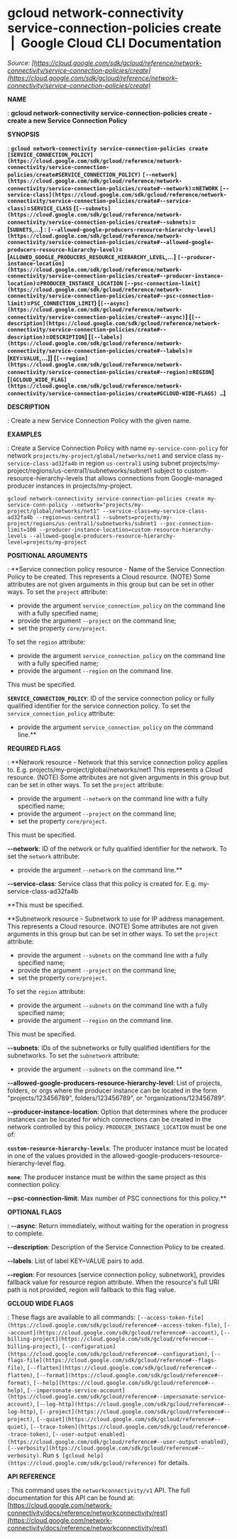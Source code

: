 # gcloud network-connectivity service-connection-policies create  |  Google Cloud CLI Documentation

*Source: [https://cloud.google.com/sdk/gcloud/reference/network-connectivity/service-connection-policies/create](https://cloud.google.com/sdk/gcloud/reference/network-connectivity/service-connection-policies/create)*

**NAME**

: **gcloud network-connectivity service-connection-policies create - create a new Service Connection Policy**

**SYNOPSIS**

: **`gcloud network-connectivity service-connection-policies create` `[SERVICE_CONNECTION_POLICY](https://cloud.google.com/sdk/gcloud/reference/network-connectivity/service-connection-policies/create#SERVICE_CONNECTION_POLICY)` `[--network](https://cloud.google.com/sdk/gcloud/reference/network-connectivity/service-connection-policies/create#--network)`=`NETWORK` `[--service-class](https://cloud.google.com/sdk/gcloud/reference/network-connectivity/service-connection-policies/create#--service-class)`=`SERVICE_CLASS` (`[--subnets](https://cloud.google.com/sdk/gcloud/reference/network-connectivity/service-connection-policies/create#--subnets)`=[`SUBNETS`,…] : `[--allowed-google-producers-resource-hierarchy-level](https://cloud.google.com/sdk/gcloud/reference/network-connectivity/service-connection-policies/create#--allowed-google-producers-resource-hierarchy-level)`=[`ALLOWED_GOOGLE_PRODUCERS_RESOURCE_HIERARCHY_LEVEL`,…] `[--producer-instance-location](https://cloud.google.com/sdk/gcloud/reference/network-connectivity/service-connection-policies/create#--producer-instance-location)`=`PRODUCER_INSTANCE_LOCATION` `[--psc-connection-limit](https://cloud.google.com/sdk/gcloud/reference/network-connectivity/service-connection-policies/create#--psc-connection-limit)`=`PSC_CONNECTION_LIMIT`) [`[--async](https://cloud.google.com/sdk/gcloud/reference/network-connectivity/service-connection-policies/create#--async)`] [`[--description](https://cloud.google.com/sdk/gcloud/reference/network-connectivity/service-connection-policies/create#--description)`=`DESCRIPTION`] [`[--labels](https://cloud.google.com/sdk/gcloud/reference/network-connectivity/service-connection-policies/create#--labels)`=[`KEY`=`VALUE`,…]] [`[--region](https://cloud.google.com/sdk/gcloud/reference/network-connectivity/service-connection-policies/create#--region)`=`REGION`] [`[GCLOUD_WIDE_FLAG](https://cloud.google.com/sdk/gcloud/reference/network-connectivity/service-connection-policies/create#GCLOUD-WIDE-FLAGS) …`]**

**DESCRIPTION**

: Create a new Service Connection Policy with the given name.

**EXAMPLES**

: Create a Service Connection Policy with name
``my-service-conn-policy`` for network
``projects/my-project/global/networks/net1``
and service class ``my-service-class-ad32fa4b``
in region ``us-central1`` using subnet
projects/my-project/regions/us-central1/subnetworks/subnet1 subject to
custom-resource-hierarchy-levels that allows connections from Google-managed
producer instances in projects/my-project.

```
gcloud network-connectivity service-connection-policies create my-service-conn-policy --network="projects/my-project/global/networks/net1" --service-class=my-service-class-ad32fa4b --region=us-central1 --subnets=projects/my-project/regions/us-central1/subnetworks/subnet1 --psc-connection-limit=100 --producer-instance-location=custom-resource-hierarchy-levels --allowed-google-producers-resource-hierarchy-level=projects/my-project
```

**POSITIONAL ARGUMENTS**

: **Service connection policy resource - Name of the Service Connection Policy to be
created. This represents a Cloud resource. (NOTE) Some attributes are not given
arguments in this group but can be set in other ways.
To set the `project` attribute:

- provide the argument `service_connection_policy` on the command line
with a fully specified name;
- provide the argument `--project` on the command line;
- set the property `core/project`.

To set the `region` attribute:

- provide the argument `service_connection_policy` on the command line
with a fully specified name;
- provide the argument `--region` on the command line.

This must be specified.

**`SERVICE_CONNECTION_POLICY`**:
ID of the service connection policy or fully qualified identifier for the
service connection policy.
To set the `service_connection_policy` attribute:

- provide the argument `service_connection_policy` on the command line.**

**REQUIRED FLAGS**

: **Network resource - Network that this service connection policy applies to. E.g.
projects/my-project/global/networks/net1 This represents a Cloud resource.
(NOTE) Some attributes are not given arguments in this group but can be set in
other ways.
To set the `project` attribute:

- provide the argument `--network` on the command line with a fully
specified name;
- provide the argument `--project` on the command line;
- set the property `core/project`.

This must be specified.

**--network**:
ID of the network or fully qualified identifier for the network.
To set the `network` attribute:

- provide the argument `--network` on the command line.**

**--service-class**:
Service class that this policy is created for. E.g. my-service-class-ad32fa4b

**This must be specified.

**Subnetwork resource - Subnetwork to use for IP address management. This
represents a Cloud resource. (NOTE) Some attributes are not given arguments in
this group but can be set in other ways.
To set the `project` attribute:

- provide the argument `--subnets` on the command line with a fully
specified name;
- provide the argument `--project` on the command line;
- set the property `core/project`.

To set the `region` attribute:

- provide the argument `--subnets` on the command line with a fully
specified name;
- provide the argument `--region` on the command line.

This must be specified.

**--subnets**:
IDs of the subnetworks or fully qualified identifiers for the subnetworks.
To set the `subnetwork` attribute:

- provide the argument `--subnets` on the command line.**

**--allowed-google-producers-resource-hierarchy-level**:
List of projects, folders, or orgs where the producer instance can be located in
the form "projects/123456789", folders/123456789", or "organizations/123456789".

**--producer-instance-location**:
Option that determines where the producer instances can be located for which
connections can be created in the network controlled by this policy.
`PRODUCER_INSTANCE_LOCATION` must be one of:

**`custom-resource-hierarchy-levels`**:
The producer instance must be located in one of the values provided in the
allowed-google-producers-resource-hierarchy-level flag.

**`none`**:
The producer instance must be within the same project as this connection policy.

**--psc-connection-limit**:
Max number of PSC connections for this policy.**

**OPTIONAL FLAGS**

: **--async**:
Return immediately, without waiting for the operation in progress to complete.

**--description**:
Description of the Service Connection Policy to be created.

**--labels**:
List of label KEY=VALUE pairs to add.

**--region**:
For resources [service connection policy, subnetwork], provides fallback value
for resource region attribute. When the resource's full URI path is not
provided, region will fallback to this flag value.

**GCLOUD WIDE FLAGS**

: These flags are available to all commands: `[--access-token-file](https://cloud.google.com/sdk/gcloud/reference#--access-token-file)`,
`[--account](https://cloud.google.com/sdk/gcloud/reference#--account)`, `[--billing-project](https://cloud.google.com/sdk/gcloud/reference#--billing-project)`,
`[--configuration](https://cloud.google.com/sdk/gcloud/reference#--configuration)`,
`[--flags-file](https://cloud.google.com/sdk/gcloud/reference#--flags-file)`,
`[--flatten](https://cloud.google.com/sdk/gcloud/reference#--flatten)`, `[--format](https://cloud.google.com/sdk/gcloud/reference#--format)`, `[--help](https://cloud.google.com/sdk/gcloud/reference#--help)`, `[--impersonate-service-account](https://cloud.google.com/sdk/gcloud/reference#--impersonate-service-account)`,
`[--log-http](https://cloud.google.com/sdk/gcloud/reference#--log-http)`,
`[--project](https://cloud.google.com/sdk/gcloud/reference#--project)`, `[--quiet](https://cloud.google.com/sdk/gcloud/reference#--quiet)`, `[--trace-token](https://cloud.google.com/sdk/gcloud/reference#--trace-token)`, `[--user-output-enabled](https://cloud.google.com/sdk/gcloud/reference#--user-output-enabled)`,
`[--verbosity](https://cloud.google.com/sdk/gcloud/reference#--verbosity)`.
Run `$ [gcloud help](https://cloud.google.com/sdk/gcloud/reference)` for details.

**API REFERENCE**

: This command uses the `networkconnectivity/v1` API. The full
documentation for this API can be found at: [https://cloud.google.com/network-connectivity/docs/reference/networkconnectivity/rest](https://cloud.google.com/network-connectivity/docs/reference/networkconnectivity/rest)